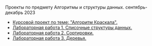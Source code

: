 Проекты по предмету Алгоритмы и структуры данных. сентябрь-декабрь 2023  

- [Курсовой проект по теме: "Алгоритм Краскала".](https://github.com/KTerminasov/ETU-Projects/tree/a1f2cbf955a23319dc579aca08155d57e5d5fb0f/Algorithms%20and%20data%20structures/Course_Work#readme)
- [Лабораторная работа 1. Списочные структуры данных.](https://github.com/KTerminasov/ETU-Projects/tree/main/Algorithms%20and%20data%20structures/LAB1#readme)
- [Лабораторная работа 2. Сортировки.](https://github.com/KTerminasov/ETU-Projects/tree/9378147817e2367c22f1a35795d29809479946ba/Algorithms%20and%20data%20structures/LAB2#readme)
- [Лабораторная работа 3. Деревья.](https://github.com/KTerminasov/ETU-Projects/tree/main/Algorithms%20and%20data%20structures/LAB3)
